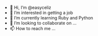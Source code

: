 - 👋 Hi, I’m @easyceliz
- 👀 I’m interested in getting a job
- 🌱 I’m currently learning Ruby and Python
- 💞️ I’m looking to collaborate on ...
- 📫 How to reach me ...

<!---
easyceliz/easyceliz is a ✨ special ✨ repository because its `README.md` (this file) appears on your GitHub profile.
You can click the Preview link to take a look at your changes.
--->

